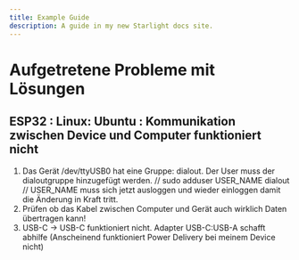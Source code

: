 ```yaml
---
title: Example Guide
description: A guide in my new Starlight docs site.
---
```

# Aufgetretene Probleme mit Lösungen
## ESP32 : Linux: Ubuntu : Kommunikation zwischen Device und Computer funktioniert nicht
1. Das Gerät /dev/ttyUSB0 hat eine Gruppe: dialout. Der User muss der dialoutgruppe hinzugefügt werden. //
sudo adduser USER_NAME dialout //
USER_NAME muss sich jetzt ausloggen und wieder einloggen damit die Änderung in Kraft tritt.
2. Prüfen ob das Kabel zwischen Computer und Gerät auch wirklich Daten übertragen kann!
3. USB-C -> USB-C funktioniert nicht. Adapter USB-C:USB-A schafft abhilfe (Anscheinend funktioniert Power Delivery bei meinem Device nicht)
